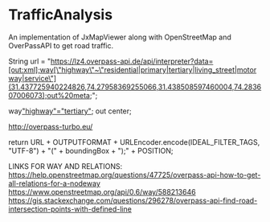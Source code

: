 # TrafficAnalysis
An implementation of JxMapViewer along with OpenStreetMap and OverPassAPI to get road traffic.

String url = "https://lz4.overpass-api.de/api/interpreter?data=[out:xml];way[\"highway\"~\"residential|primary|tertiary|living_street|motorway|service\"](31.437725940224826,74.27958369255066,31.438508597460004,74.283607006073);out%20meta;";


way["highway"="tertiary"]({{bbox}});
out center;

http://overpass-turbo.eu/

return URL + OUTPUTFORMAT + URLEncoder.encode(IDEAL_FILTER_TAGS, "UTF-8") + "(" + boundingBox + ");" + POSITION;

LINKS FOR WAY AND RELATIONS:
https://help.openstreetmap.org/questions/47725/overpass-api-how-to-get-all-relations-for-a-nodeway
https://www.openstreetmap.org/api/0.6/way/588213646
https://gis.stackexchange.com/questions/296278/overpass-api-find-road-intersection-points-with-defined-line
